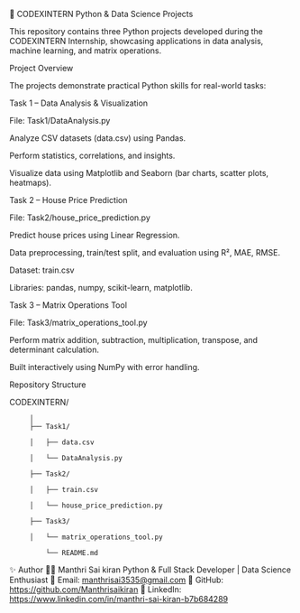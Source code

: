 🧠 CODEXINTERN Python & Data Science Projects

This repository contains three Python projects developed during the CODEXINTERN Internship, showcasing applications in data analysis, machine learning, and matrix operations.

Project Overview

The projects demonstrate practical Python skills for real-world tasks:

Task 1 – Data Analysis & Visualization

File: Task1/DataAnalysis.py

Analyze CSV datasets (data.csv) using Pandas.

Perform statistics, correlations, and insights.

Visualize data using Matplotlib and Seaborn (bar charts, scatter plots, heatmaps).

Task 2 – House Price Prediction

File: Task2/house_price_prediction.py

Predict house prices using Linear Regression.

Data preprocessing, train/test split, and evaluation using R², MAE, RMSE.

Dataset: train.csv

Libraries: pandas, numpy, scikit-learn, matplotlib.

Task 3 – Matrix Operations Tool

File: Task3/matrix_operations_tool.py

Perform matrix addition, subtraction, multiplication, transpose, and determinant calculation.

Built interactively using NumPy with error handling.

Repository Structure

CODEXINTERN/

         │
         ├── Task1/

         │   ├── data.csv

         │   └── DataAnalysis.py

         ├── Task2/

         │   ├── train.csv

         │   └── house_price_prediction.py

         ├── Task3/

         │   └── matrix_operations_tool.py

             └── README.md


✨ Author
👨‍💻 Manthri Sai kiran
Python & Full Stack Developer | Data Science Enthusiast
📧 Email: manthrisai3535@gmail.com
🔗 GitHub: https://github.com/Manthrisaikiran
🔗 LinkedIn: https://www.linkedin.com/in/manthri-sai-kiran-b7b684289
